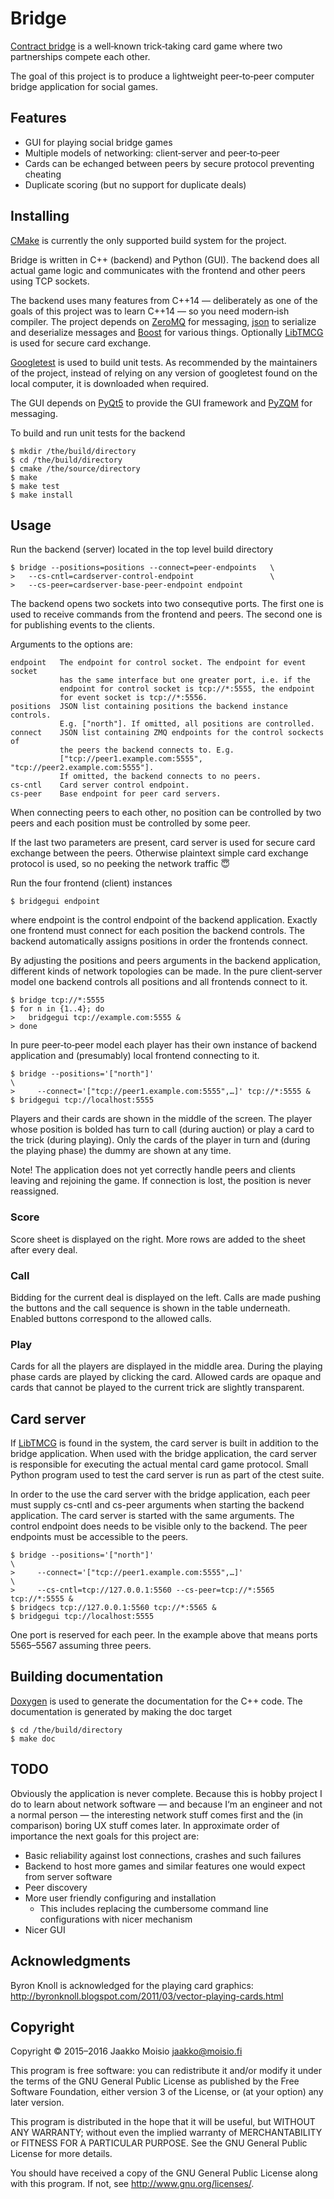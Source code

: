 # Bridge

[Contract bridge](https://en.wikipedia.org/wiki/Contract_bridge) is a
well‐known trick‐taking card game where two partnerships compete each other.

The goal of this project is to produce a lightweight peer‐to‐peer computer
bridge application for social games.

## Features

- GUI for playing social bridge games
- Multiple models of networking: client‐server and peer‐to‐peer
- Cards can be echanged between peers by secure protocol preventing cheating
- Duplicate scoring (but no support for duplicate deals)

## Installing

[CMake](https://cmake.org/) is currently the only supported build system for
the project.

Bridge is written in C++ (backend) and Python (GUI). The backend does all
actual game logic and communicates with the frontend and other peers using TCP
sockets.

The backend uses many features from C++14 — deliberately as one of the goals
of this project was to learn C++14 — so you need modern‐ish compiler. The
project depends on [ZeroMQ](http://zeromq.org/) for messaging,
[json](https://github.com/nlohmann/json) to serialize and deserialize messages
and [Boost](http://www.boost.org/) for various things. Optionally
[LibTMCG](http://www.nongnu.org/libtmcg/) is used for secure card exchange.

[Googletest](https://github.com/google/googletest) is used to build unit
tests. As recommended by the maintainers of the project, instead of relying on
any version of googletest found on the local computer, it is downloaded when
required.

The GUI depends
on [PyQt5](https://www.riverbankcomputing.com/software/pyqt/download5)
to provide the GUI framework
and [PyZQM](https://github.com/zeromq/pyzmq) for messaging.

To build and run unit tests for the backend

    $ mkdir /the/build/directory
    $ cd /the/build/directory
    $ cmake /the/source/directory
    $ make
    $ make test
    $ make install

## Usage

Run the backend (server) located in the top level build directory

    $ bridge --positions=positions --connect=peer‐endpoints   \
    >   --cs-cntl=cardserver‐control‐endpoint                 \
    >   --cs-peer=cardserver‐base‐peer‐endpoint endpoint

The backend opens two sockets into two consequtive ports. The first one is
used to receive commands from the frontend and peers. The second one is for
publishing events to the clients.

Arguments to the options are:

    endpoint   The endpoint for control socket. The endpoint for event socket
               has the same interface but one greater port, i.e. if the
               endpoint for control socket is tcp://*:5555, the endpoint
               for event socket is tcp://*:5556.
    positions  JSON list containing positions the backend instance controls.
               E.g. ["north"]. If omitted, all positions are controlled.
    connect    JSON list containing ZMQ endpoints for the control sockects of
               the peers the backend connects to. E.g.
               ["tcp://peer1.example.com:5555", "tcp://peer2.example.com:5555"].
               If omitted, the backend connects to no peers.
    cs-cntl    Card server control endpoint.
    cs-peer    Base endpoint for peer card servers.

When connecting peers to each other, no position can be controlled by two
peers and each position must be controlled by some peer.

If the last two parameters are present, card server is used for secure card
exchange between the peers. Otherwise plaintext simple card exchange protocol
is used, so no peeking the network traffic :innocent:

Run the four frontend (client) instances

    $ bridgegui endpoint

where endpoint is the control endpoint of the backend application. Exactly one
frontend must connect for each position the backend controls. The backend
automatically assigns positions in order the frontends connect.

By adjusting the positions and peers arguments in the backend application,
different kinds of network topologies can be made. In the pure client‐server
model one backend controls all positions and all frontends connect to it.

    $ bridge tcp://*:5555
    $ for n in {1..4}; do
    >   bridgegui tcp://example.com:5555 &
    > done

In pure peer‐to‐peer model each player has their own instance of backend
application and (presumably) local frontend connecting to it.

    $ bridge --positions='["north"]'                                      \
    >     --connect='["tcp://peer1.example.com:5555",…]' tcp://*:5555 &
    $ bridgegui tcp://localhost:5555

Players and their cards are shown in the middle of the screen. The player
whose position is bolded has turn to call (during auction) or play a card to
the trick (during playing). Only the cards of the player in turn and (during
the playing phase) the dummy are shown at any time.

Note! The application does not yet correctly handle peers and clients leaving
and rejoining the game. If connection is lost, the position is never reassigned.

### Score

Score sheet is displayed on the right. More rows are added to the sheet after
every deal.

### Call

Bidding for the current deal is displayed on the left. Calls are made pushing
the buttons and the call sequence is shown in the table underneath. Enabled
buttons correspond to the allowed calls.

### Play

Cards for all the players are displayed in the middle area. During the playing
phase cards are played by clicking the card. Allowed cards are opaque and cards
that cannot be played to the current trick are slightly transparent.

## Card server

If [LibTMCG](http://www.nongnu.org/libtmcg/) is found in the system, the card
server is built in addition to the bridge application. When used with the bridge
application, the card server is responsible for executing the actual mental card
game protocol. Small Python program used to test the card server is run as part
of the ctest suite.

In order to the use the card server with the bridge application, each peer must
supply cs-cntl and cs-peer arguments when starting the backend application. The
card server is started with the same arguments. The control endpoint does needs
to be visible only to the backend. The peer endpoints must be accessible to the
peers.

    $ bridge --positions='["north"]'                                           \
    >     --connect='["tcp://peer1.example.com:5555",…]'                       \
    >     --cs-cntl=tcp://127.0.0.1:5560 --cs-peer=tcp://*:5565 tcp://*:5555 &
    $ bridgecs tcp://127.0.0.1:5560 tcp://*:5565 &
    $ bridgegui tcp://localhost:5555

One port is reserved for each peer. In the example above that means ports
5565–5567 assuming three peers.

## Building documentation

[Doxygen](http://www.stack.nl/~dimitri/doxygen/) is used to generate the
documentation for the C++ code. The documentation is generated by making the doc
target

    $ cd /the/build/directory
    $ make doc

## TODO

Obviously the application is never complete. Because this is hobby project I do
to learn about network software — and because I‘m an engineer and not a normal
person — the interesting network stuff comes first and the (in comparison)
boring UX stuff comes later. In approximate order of importance the next goals
for this project are:

- Basic reliability against lost connections, crashes and such failures
- Backend to host more games and similar features one would expect from server
  software
- Peer discovery
- More user friendly configuring and installation
  - This includes replacing the cumbersome command line configurations with
    nicer mechanism
- Nicer GUI

## Acknowledgments

Byron Knoll is acknowledged for the playing card graphics:
<http://byronknoll.blogspot.com/2011/03/vector-playing-cards.html>

## Copyright

Copyright © 2015–2016 Jaakko Moisio <jaakko@moisio.fi>

This program is free software: you can redistribute it and/or modify it under
the terms of the GNU General Public License as published by the Free Software
Foundation, either version 3 of the License, or (at your option) any later
version.

This program is distributed in the hope that it will be useful, but WITHOUT
ANY WARRANTY; without even the implied warranty of MERCHANTABILITY or FITNESS
FOR A PARTICULAR PURPOSE.  See the GNU General Public License for more
details.

You should have received a copy of the GNU General Public License along with
this program.  If not, see <http://www.gnu.org/licenses/>.
